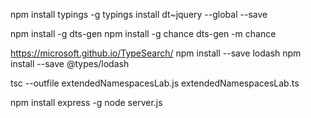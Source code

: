 npm install typings -g
typings install dt~jquery --global --save

npm install -g dts-gen
npm install -g chance
dts-gen -m chance

https://microsoft.github.io/TypeSearch/
npm install --save lodash
npm install --save @types/lodash

tsc --outfile extendedNamespacesLab.js extendedNamespacesLab.ts

npm install express -g
node server.js